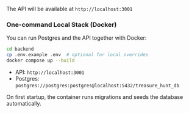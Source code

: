 The API will be available at `http://localhost:3001`

### One-command Local Stack (Docker)

You can run Postgres and the API together with Docker:

```bash
cd backend
cp .env.example .env  # optional for local overrides
docker compose up --build
```

- API: `http://localhost:3001`
- Postgres: `postgres://postgres:postgres@localhost:5432/treasure_hunt_db`

On first startup, the container runs migrations and seeds the database automatically.